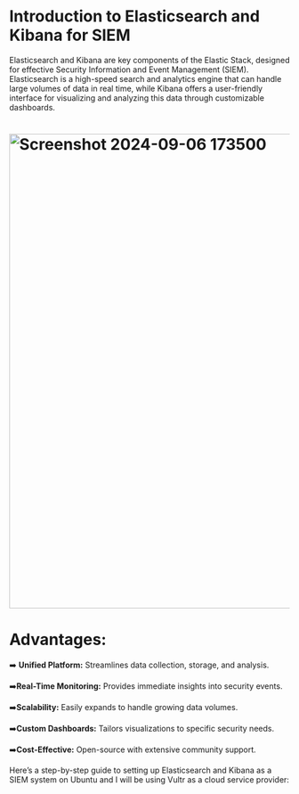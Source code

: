 
# Introduction to Elasticsearch and Kibana for SIEM


Elasticsearch and Kibana are key components of the Elastic Stack, designed for effective Security Information and Event Management (SIEM). Elasticsearch is a high-speed search and analytics engine that can handle large volumes of data in real time, while Kibana offers a user-friendly interface for visualizing and analyzing this data through customizable dashboards.
# <img width="852" alt="Screenshot 2024-09-06 173500" src="https://github.com/user-attachments/assets/79d21f30-510d-42ba-b876-d99e6ab78111">
# Advantages: 
➡️ **Unified Platform:** Streamlines data collection, storage, and analysis.

➡️**Real-Time Monitoring:** Provides immediate insights into security events.

➡️**Scalability:** Easily expands to handle growing data volumes.

➡️**Custom Dashboards:** Tailors visualizations to specific security needs.

➡️**Cost-Effective:** Open-source with extensive community support.

Here’s a step-by-step guide to setting up Elasticsearch and Kibana as a SIEM system on Ubuntu and I will be using Vultr as a cloud service provider:
